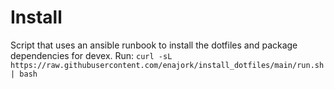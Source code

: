 # Install
Script that uses an ansible runbook to install the dotfiles and package dependencies for devex.
Run: `curl -sL https://raw.githubusercontent.com/enajork/install_dotfiles/main/run.sh | bash`
